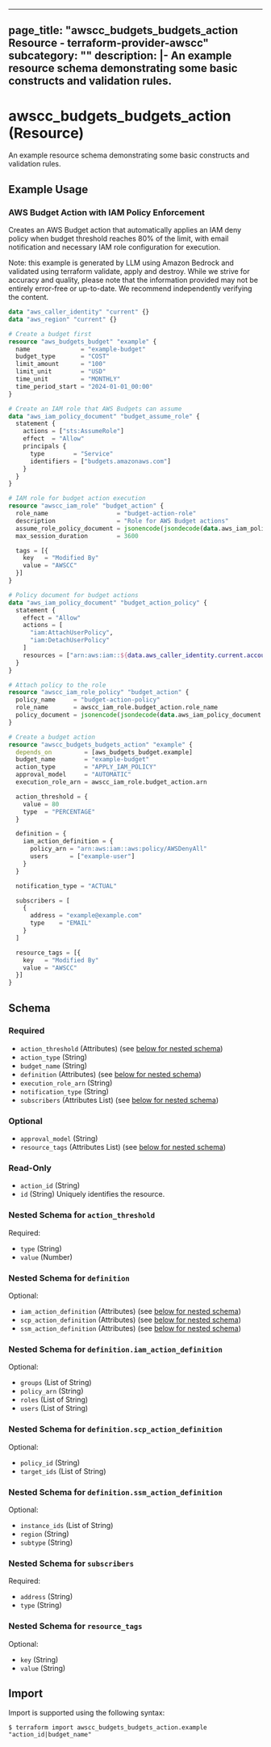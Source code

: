 
---
page_title: "awscc_budgets_budgets_action Resource - terraform-provider-awscc"
subcategory: ""
description: |-
  An example resource schema demonstrating some basic constructs and validation rules.
---

# awscc_budgets_budgets_action (Resource)

An example resource schema demonstrating some basic constructs and validation rules.

## Example Usage

### AWS Budget Action with IAM Policy Enforcement

Creates an AWS Budget action that automatically applies an IAM deny policy when budget threshold reaches 80% of the limit, with email notification and necessary IAM role configuration for execution.
                                
Note: this example is generated by LLM using Amazon Bedrock and validated using terraform validate, apply and destroy. While we strive for accuracy and quality, please note that the information provided may not be entirely error-free or up-to-date. We recommend independently verifying the content.

```terraform
data "aws_caller_identity" "current" {}
data "aws_region" "current" {}

# Create a budget first
resource "aws_budgets_budget" "example" {
  name              = "example-budget"
  budget_type       = "COST"
  limit_amount      = "100"
  limit_unit        = "USD"
  time_unit         = "MONTHLY"
  time_period_start = "2024-01-01_00:00"
}

# Create an IAM role that AWS Budgets can assume
data "aws_iam_policy_document" "budget_assume_role" {
  statement {
    actions = ["sts:AssumeRole"]
    effect  = "Allow"
    principals {
      type        = "Service"
      identifiers = ["budgets.amazonaws.com"]
    }
  }
}

# IAM role for budget action execution
resource "awscc_iam_role" "budget_action" {
  role_name                   = "budget-action-role"
  description                 = "Role for AWS Budget actions"
  assume_role_policy_document = jsonencode(jsondecode(data.aws_iam_policy_document.budget_assume_role.json))
  max_session_duration        = 3600

  tags = [{
    key   = "Modified By"
    value = "AWSCC"
  }]
}

# Policy document for budget actions
data "aws_iam_policy_document" "budget_action_policy" {
  statement {
    effect = "Allow"
    actions = [
      "iam:AttachUserPolicy",
      "iam:DetachUserPolicy"
    ]
    resources = ["arn:aws:iam::${data.aws_caller_identity.current.account_id}:user/*"]
  }
}

# Attach policy to the role
resource "awscc_iam_role_policy" "budget_action" {
  policy_name     = "budget-action-policy"
  role_name       = awscc_iam_role.budget_action.role_name
  policy_document = jsonencode(jsondecode(data.aws_iam_policy_document.budget_action_policy.json))
}

# Create a budget action
resource "awscc_budgets_budgets_action" "example" {
  depends_on         = [aws_budgets_budget.example]
  budget_name        = "example-budget"
  action_type        = "APPLY_IAM_POLICY"
  approval_model     = "AUTOMATIC"
  execution_role_arn = awscc_iam_role.budget_action.arn

  action_threshold = {
    value = 80
    type  = "PERCENTAGE"
  }

  definition = {
    iam_action_definition = {
      policy_arn = "arn:aws:iam::aws:policy/AWSDenyAll"
      users      = ["example-user"]
    }
  }

  notification_type = "ACTUAL"

  subscribers = [
    {
      address = "example@example.com"
      type    = "EMAIL"
    }
  ]

  resource_tags = [{
    key   = "Modified By"
    value = "AWSCC"
  }]
}
```

<!-- schema generated by tfplugindocs -->
## Schema

### Required

- `action_threshold` (Attributes) (see [below for nested schema](#nestedatt--action_threshold))
- `action_type` (String)
- `budget_name` (String)
- `definition` (Attributes) (see [below for nested schema](#nestedatt--definition))
- `execution_role_arn` (String)
- `notification_type` (String)
- `subscribers` (Attributes List) (see [below for nested schema](#nestedatt--subscribers))

### Optional

- `approval_model` (String)
- `resource_tags` (Attributes List) (see [below for nested schema](#nestedatt--resource_tags))

### Read-Only

- `action_id` (String)
- `id` (String) Uniquely identifies the resource.

<a id="nestedatt--action_threshold"></a>
### Nested Schema for `action_threshold`

Required:

- `type` (String)
- `value` (Number)


<a id="nestedatt--definition"></a>
### Nested Schema for `definition`

Optional:

- `iam_action_definition` (Attributes) (see [below for nested schema](#nestedatt--definition--iam_action_definition))
- `scp_action_definition` (Attributes) (see [below for nested schema](#nestedatt--definition--scp_action_definition))
- `ssm_action_definition` (Attributes) (see [below for nested schema](#nestedatt--definition--ssm_action_definition))

<a id="nestedatt--definition--iam_action_definition"></a>
### Nested Schema for `definition.iam_action_definition`

Optional:

- `groups` (List of String)
- `policy_arn` (String)
- `roles` (List of String)
- `users` (List of String)


<a id="nestedatt--definition--scp_action_definition"></a>
### Nested Schema for `definition.scp_action_definition`

Optional:

- `policy_id` (String)
- `target_ids` (List of String)


<a id="nestedatt--definition--ssm_action_definition"></a>
### Nested Schema for `definition.ssm_action_definition`

Optional:

- `instance_ids` (List of String)
- `region` (String)
- `subtype` (String)



<a id="nestedatt--subscribers"></a>
### Nested Schema for `subscribers`

Required:

- `address` (String)
- `type` (String)


<a id="nestedatt--resource_tags"></a>
### Nested Schema for `resource_tags`

Optional:

- `key` (String)
- `value` (String)

## Import

Import is supported using the following syntax:

```shell
$ terraform import awscc_budgets_budgets_action.example "action_id|budget_name"
```
